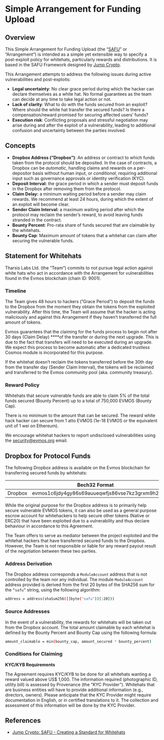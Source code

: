 # Simple Arrangement for Funding Upload

## Overview

This Simple Arrangement for Funding Upload (the “[SAFU](https://jumpcrypto.com/safu-creating-a-standard-for-whitehats/)” or “Arrangement”) is intended as a simple yet extensible way to specify a post-exploit policy for whitehats, particularly rewards and distributions. It is based in the SAFU Framework designed by [Jump Crypto](https://jumpcrypto.com/).

This Arrangement attempts to address the following issues during active vulnerabilities and post-exploits:

- **Legal uncertainty**: No clear grace period during which the hacker can declare themselves as a white hat. No formal guarantees as the team can decide at any time to take legal action or not.
- **Lack of clarity**: What to do with the funds secured from an exploit? Where should the white hat transfer the secured funds? Is there a compensation/reward promised for securing affected users’ funds?
- **Execution risk**: Conflicting proposals and stressful negotiation may arise during and after the exploit of a vulnerability, leading to additional confusion and uncertainty between the parties involved.

## Concepts

- **Dropbox Address (”Dropbox”)**: An address or contract to which funds taken from the protocol should be deposited. In the case of contracts, a Dropbox can be *automatic*, handling claims and rewards on a per-depositor basis without human input, or *conditional*, requiring additional input such as governance approvals or identity verification (KYC).
- **Deposit Interval:** the grace period in which a sender must deposit funds in the Dropbox after removing them from the protocol.
- **Claim Delay:** a minimum waiting period before a sender may claim rewards. We recommend at least 24 hours, during which the extent of an exploit will become clear.
- **Sender Claim Interval:** a maximum waiting period after which the protocol may reclaim the sender’s reward, to avoid leaving funds stranded in the contract.
- **Bounty Percent**: Pro-rata share of funds secured that are claimable by the whitehats.
- **Bounty Cap**: Maximum amount of tokens that a whitehat can claim after securing the vulnerable funds.

## Statement for Whitehats

Tharsis Labs Ltd. (the ”Team”) commits to not pursue legal action against white hats who act in accordance with the Arrangement for vulnerabilities found in the Evmos blockchain (chain ID: 9001).

### Timeline

The Team gives 48 hours to hackers (”Grace Period”) to deposit the funds to the Dropbox from the moment they obtain the tokens from the exploited vulnerability. After this time, the Team will assume that the hacker is acting maliciously and against this Arrangement if they haven’t transferred the full amount of tokens.

Evmos guarantees that the claiming for the funds process to begin not after 30 days (Claim Delay) ****of the transfer or during the next upgrade. This is due to the fact that transfers will need to be executed during an upgrade. We expect this process to become automatic after a dedicated trustless Cosmos module is incorporated for this purpose.

If the whitehat doesn’t reclaim the tokens transferred before the 30th day from the transfer day (Sender Claim Interval), the tokens will be reclaimed and transferred to the Evmos community pool (aka. community treasury).

### Reward Policy

Whitehats that secure vulnerable funds are able to claim 5% of the total funds secured (Bounty Percent) up to a total of 750,000 EVMOS (Bounty Cap).

There is no minimum to the amount that can be secured. The reward white hack hacker can secure from 1 atto EVMOS (1e-18 EVMOS or the equivalent unit of 1 wei on Ethereum).

We encourage whitehat hackers to report undisclosed vulnerabilities using the [security@evmos.org](mailto:security@evmos.org) email.

## Dropbox for Protocol Funds

The following Dropbox address is available on the Evmos blockchain for transferring secured funds by whitehats:

|         | Bech32 Format                                | Hex Format                                 |
| ------- | -------------------------------------------- | ------------------------------------------ |
| Dropbox | evmos1c6jdy4gy86s69auueqwfjs86vse7kz3grxm9h2 | 0xc6A4d255043ea1A2F79CC81c9940FA6433eb0A28 |

While the original purpose for the Dropbox address is to primarily help secure vulnerable EVMOS tokens, it can also be used as a general purpose escrow account for whitehackers to help secure other tokens (Native or ERC20) that have been exploited due to a vulnerability and thus declare behaviour in accordance to this Agreement.

The Team offers to serve as mediator between the project exploited and the whitehat hackers that have transferred secured funds to the Dropbox. However, the Team is not responsible or liable for any reward payout result of the negotiation between these two parties.

### Address Derivation

The Dropbox address corresponds a `ModuleAccount` address that is not controlled by the team nor any individual. The module `ModuleAccount` address provided is derived from the first 20 bytes of the SHA256 sum for the `“safu”` string, using the following algorithm:

```bash
address = address(shaSum256([]byte("safu"))[:20]))
```

### Source Addresses

In the event of a vulnerability, the rewards for whitehats will be taken out from the Dropbox account. The total amount claimable by each whitehat is defined by the Bounty Percent and Bounty Cap using the following formula:

```bash
amount_claimable = min(bounty_cap, amount_secured * bounty_percent)
```

### Conditions for Claiming

**KYC/KYB Requirements**

The Agreement requires KYC/KYB to be done for all whitehats wanting a reward valued above US$ 1,000. The information required (photographic ID, utility bill) is assessed by Provenance (the “KYC Provider”). Whitehats that are business entities will have to provide additional information (e.g., directors, owners). Please anticipate that the KYC Provider might require documentation in English, or in certified translations to it. The collection and assessment of this information will be done by the KYC Provider.

## References

- [Jump Crypto: SAFU - Creating a Standard for Whitehats](https://jumpcrypto.com/safu-creating-a-standard-for-whitehats/)

